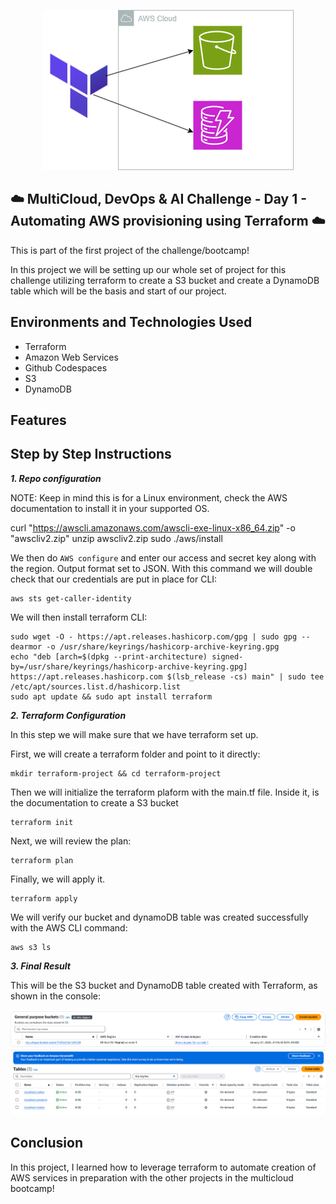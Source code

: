 <p align="center">
  <img src="assets/diagram.png" 
</p>
  
## ☁️ MultiCloud, DevOps & AI Challenge - Day 1 - Automating AWS provisioning using Terraform  ☁️

This is part of the first project of the challenge/bootcamp! 

In this project we will be setting up our whole set of project for this challenge utilizing terraform to create a S3 bucket and create a DynamoDB table which will be the basis and start of our project.


<h2>Environments and Technologies Used</h2>

  - Terraform
  - Amazon Web Services
  - Github Codespaces
  - S3
  - DynamoDB
  
  
<h2>Features</h2>  





<h2>Step by Step Instructions</h2>

***1. Repo configuration***


NOTE: Keep in mind this is for a Linux environment, check the AWS documentation to install it in your supported OS.


   curl "https://awscli.amazonaws.com/awscli-exe-linux-x86_64.zip" -o "awscliv2.zip"
unzip awscliv2.zip
sudo ./aws/install


We then do `AWS configure` and enter our access and secret key along with the region. Output format set to JSON. With this command we will double check that our credentials are put in place for CLI:

```
aws sts get-caller-identity
```

We will then install terraform CLI:

```
sudo wget -O - https://apt.releases.hashicorp.com/gpg | sudo gpg --dearmor -o /usr/share/keyrings/hashicorp-archive-keyring.gpg
echo "deb [arch=$(dpkg --print-architecture) signed-by=/usr/share/keyrings/hashicorp-archive-keyring.gpg] https://apt.releases.hashicorp.com $(lsb_release -cs) main" | sudo tee /etc/apt/sources.list.d/hashicorp.list
sudo apt update && sudo apt install terraform
```


***2. Terraform Configuration***

In this step we will make sure that we have terraform set up.

First, we will create a terraform folder and point to it directly:

```
mkdir terraform-project && cd terraform-project
```

Then we will initialize the terraform plaform with the main.tf file. Inside it, is the documentation to create a S3 bucket

```
terraform init
```

Next, we will review the plan:

```
terraform plan
```

Finally, we will apply it.

```
terraform apply
```

We will verify our bucket and dynamoDB table was created successfully with the AWS CLI command:

```
aws s3 ls

```

***3. Final Result***

This will be the S3 bucket and DynamoDB table created with Terraform, as shown in the console:

![image](/assets/image1.png)
![image](/assets/image2.png)

<h2>Conclusion</h2>

In this project, I learned how to leverage terraform to automate creation of AWS services in preparation with the other projects in the multicloud bootcamp!

